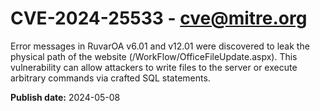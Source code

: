 # CVE-2024-25533 - cve@mitre.org

Error messages in RuvarOA v6.01 and v12.01 were discovered to leak the physical path of the website (/WorkFlow/OfficeFileUpdate.aspx). This vulnerability can allow attackers to write files to the server or execute arbitrary commands via crafted SQL statements.

**Publish date:** 2024-05-08
